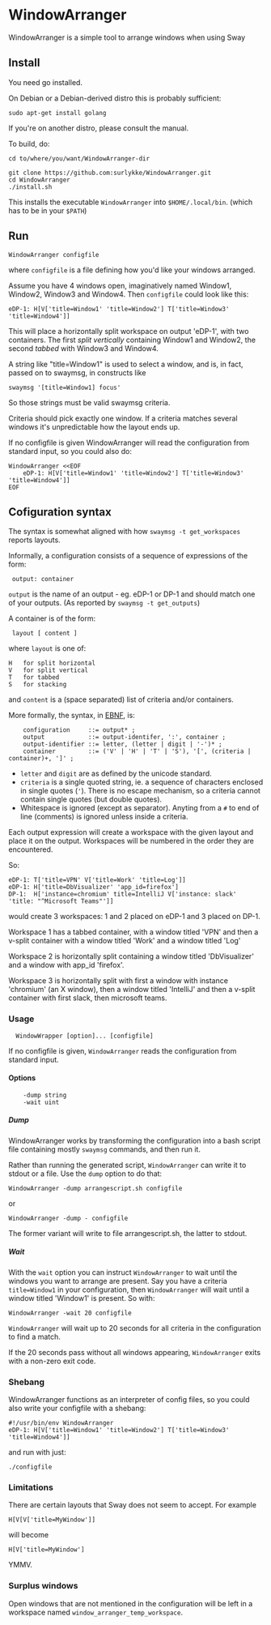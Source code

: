 # WindowArranger

WindowArranger is a simple tool to arrange windows when using Sway 

## Install

You need go installed.

On Debian or a Debian-derived distro this is probably sufficient:

```
sudo apt-get install golang 
```

If you're on another distro, please consult the manual.

To build, do:

```
cd to/where/you/want/WindowArranger-dir

git clone https://github.com:surlykke/WindowArranger.git
cd WindowArranger
./install.sh
```

This installs the executable ```WindowArranger``` into ```$HOME/.local/bin```. 
(which has to be in your `$PATH`)

## Run

```
WindowArranger configfile
```

where `configfile` is a file defining how you'd like your windows arranged. 

Assume you have 4 windows open, imaginatively named Window1, Window2, Window3 and Window4. Then `configfile` could look like this:

```
eDP-1: H[V['title=Window1' 'title=Window2'] T['title=Window3' 'title=Window4']]
```

This will place a horizontally split workspace on output 'eDP-1', with two containers. The first _split vertically_ containing Window1 and Window2, the second _tabbed_ with Window3 and Window4.

A string like "title=Window1" is used to select a window, and is, in fact, passed on to swaymsg, in constructs like 

```
swaymsg '[title=Window1] focus'
```

So those strings must be valid swaymsg criteria. 

Criteria should pick exactly one window. If a criteria matches several windows it's unpredictable how the layout ends up.

If no configfile is given WindowArranger will read the configuration from standard input, so you could also do:

```
WindowArranger <<EOF
    eDP-1: H[V['title=Window1' 'title=Window2'] T['title=Window3' 'title=Window4']]
EOF

```


## Cofiguration syntax

The syntax is somewhat aligned with how ```swaymsg -t get_workspaces``` reports layouts.

Informally, a configuration consists of a sequence of expressions of the form:

```
 output: container
```

`output` is the name of an output - eg. eDP-1 or DP-1 and should match one of your outputs. (As reported by `swaymsg -t get_outputs`)

A container is of the form:
```
 layout [ content ]
```
where `layout` is one of:
```
H   for split horizontal
V   for split vertical
T   for tabbed
S   for stacking
```

and `content` is a (space separated) list of criteria and/or containers. 


More formally, the syntax, in [EBNF](https://en.wikipedia.org/wiki/Extended_Backus%E2%80%93Naur_form), is:
```
    configuration     ::= output* ;
    output            ::= output-identifer, ':', container ;
    output-identifier ::= letter, (letter | digit | '-')* ;
    container         ::= ('V' | 'H' | 'T' | 'S'), '[', (criteria | container)+, ']' ;
```

- `letter` and `digit` are as defined by the unicode standard.
- `criteria` is a single quoted string, ie. a sequence of characters enclosed in single quotes (`'`). There is no escape mechanism, so a criteria cannot contain single quotes (but double quotes).
- Whitespace is ignored (except as separator). Anyting from a `#` to end of line (comments) is ignored unless inside a criteria.

Each output expression will create a workspace with the given layout and place it on the output. Workspaces will be numbered in the order they are encountered. 

So:

```
eDP-1: T['title=VPN' V['title=Work' 'title=Log']]
eDP-1: H['title=DbVisualizer' 'app_id=firefox']
DP-1:  H['instance=chromium' title=IntelliJ V['instance: slack' 'title: "^Microsoft Teams"']]
```

would create 3 workspaces: 1 and 2 placed on eDP-1 and 3 placed on DP-1. 

Workspace 1 has a tabbed container, with a window titled 'VPN' and then a v-split container 
with a window titled 'Work' and a window titled 'Log'

Workspace 2 is horizontally split containing a window titled 'DbVisualizer' and a window with app_id 'firefox'.

Workspace 3 is horizontally split with first a window with instance 'chromium' (an X window), 
then a window titled 'IntelliJ' and then a v-split container with first slack, then microsoft teams.

### Usage 

```
  WindowWrapper [option]... [configfile]
```

If no configfile is given, `WindowArranger` reads the configuration from standard input.

#### Options
```
    -dump string
    -wait uint
```

##### Dump

WindowArranger works by transforming the configuration into a bash script file containing mostly `swaymsg` commands, and then run it.

Rather than running the generated script, `WindowArranger` can write it to stdout or a file. Use the `dump` option to do that:

```
WindowArranger -dump arrangescript.sh configfile
```

or

```
WindowArranger -dump - configfile
```

The former variant will write to file arrangescript.sh, the latter to stdout.


##### Wait 

With the `wait` option you can instruct `WindowArranger` to wait until the windows you want to arrange are present. Say you have a criteria `title=Window1` in your configuration, then `WindowArranger` will wait until a window titled 'Window1' is present. So with:

```
WindowArranger -wait 20 configfile
```

`WindowArranger` will wait up to 20 seconds for all criteria in the configuration to find a match.

If the 20 seconds pass without all windows appearing, `WindowArranger` exits with a non-zero exit code.

### Shebang

WindowArranger functions as an interpreter of config files, so you could also write your configfile with a shebang:

```
#!/usr/bin/env WindowArranger
eDP-1: H[V['title=Window1' 'title=Window2'] T['title=Window3' 'title=Window4']]
```

and run with just:

```
./configfile
```

### Limitations

There are certain layouts that Sway does not seem to accept. For example

```
H[V[V['title=MyWindow']]
```
will become 
```
H[V['title=MyWindow']
```

YMMV.

### Surplus windows

Open windows that are not mentioned in the configuration will be left in a workspace named `window_arranger_temp_workspace`.
